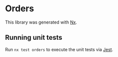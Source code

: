 # Orders

This library was generated with [Nx](https://nx.dev).

## Running unit tests

Run `nx test orders` to execute the unit tests via [Jest](https://jestjs.io).
